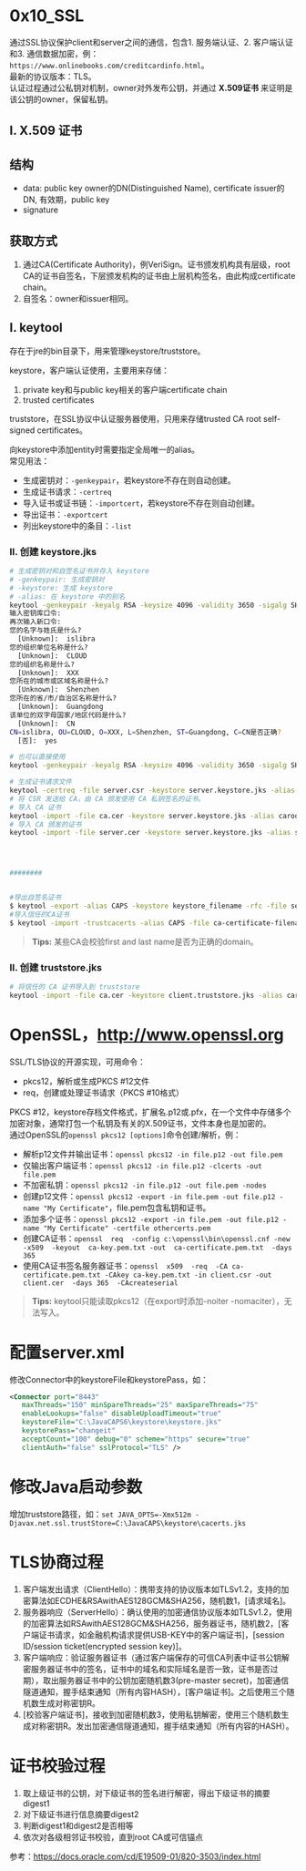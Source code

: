 # 0x10_SSL

通过SSL协议保护client和server之间的通信，包含1. 服务端认证、2. 客户端认证和3. 通信数据加密，例：`https://www.onlinebooks.com/creditcardinfo.html`。  
最新的协议版本：TLS。  
认证过程通过公私钥对机制，owner对外发布公钥，并通过 **X.509证书** 来证明是该公钥的owner，保留私钥。  

## I. X.509 证书

## 结构

- data: public key owner的DN(Distinguished Name), certificate issuer的DN, 有效期，public key  
- signature  

## 获取方式

1. 通过CA(Certificate Authority)，例VeriSign。证书颁发机构具有层级，root CA的证书自签名，下层颁发机构的证书由上层机构签名，由此构成certificate chain。  
1. 自签名：owner和issuer相同。  

## I. keytool

存在于jre的bin目录下，用来管理keystore/truststore。  

keystore，客户端认证使用，主要用来存储：  
1. private key和与public key相关的客户端certificate chain
1. trusted certificates

truststore，在SSL协议中认证服务器使用，只用来存储trusted CA root self-signed certificates。  

向keystore中添加entity时需要指定全局唯一的alias。  
常见用法：  
- 生成密钥对：`-genkeypair`，若keystore不存在则自动创建。  
- 生成证书请求：`-certreq`  
- 导入证书或证书链：`-importcert`，若keystore不存在则自动创建。  
- 导出证书：`-exportcert`  
- 列出keystore中的条目：`-list`

### II. 创建 keystore.jks

```sh hl_lines="28"
# 生成密钥对和自签名证书并存入 keystore
# -genkeypair: 生成密钥对
# -keystore: 生成 keystore
# -alias: 在 keystore 中的别名
keytool -genkeypair -keyalg RSA -keysize 4096 -validity 3650 -sigalg SHA256withRSA -keystore server.keystore.jks -alias server -ext SAN=DNS:{FQDN}
输入密钥库口令:
再次输入新口令:
您的名字与姓氏是什么?
  [Unknown]:  islibra
您的组织单位名称是什么?
  [Unknown]:  CLOUD
您的组织名称是什么?
  [Unknown]:  XXX
您所在的城市或区域名称是什么?
  [Unknown]:  Shenzhen
您所在的省/市/自治区名称是什么?
  [Unknown]:  Guangdong
该单位的双字母国家/地区代码是什么?
  [Unknown]:  CN
CN=islibra, OU=CLOUD, O=XXX, L=Shenzhen, ST=Guangdong, C=CN是否正确?
  [否]:  yes

# 也可以直接使用
keytool -genkeypair -keyalg RSA -keysize 4096 -validity 3650 -sigalg SHA256withRSA -keystore server.keystore.jks -alias server -dname "CN=OSC, OU=CLOUD, O=XXX, L=ShenZhen, ST=GuangDong, C=CN" -storepass 123456

# 生成证书请求文件
keytool -certreq -file server.csr -keystore server.keystore.jks -alias server
# 将 CSR 发送给 CA，由 CA 颁发使用 CA 私钥签名的证书。
# 导入 CA 证书
keytool -import -file ca.cer -keystore server.keystore.jks -alias caroot
# 导入 CA 颁发的证书
keytool -import -file server.cer -keystore server.keystore.jks -alias server




########


#导出自签名证书
$ keytool -export -alias CAPS -keystore keystore_filename -rfc -file self_signed_cert_filename
#导入信任的CA证书
$ keytool -import -trustcacerts -alias CAPS -file ca-certificate-filename -keystore keystore_filename
```

> **Tips:** 某些CA会校验first and last name是否为正确的domain。

### II. 创建 truststore.jks

```sh
# 将信任的 CA 证书导入到 truststore
keytool -import -file ca.cer -keystore client.truststore.jks -alias caroot
```


# OpenSSL，http://www.openssl.org

SSL/TLS协议的开源实现，可用命令：  
- pkcs12，解析或生成PKCS #12文件  
- req，创建或处理证书请求（PKCS #10格式）  

PKCS #12，keystore存档文件格式，扩展名.p12或.pfx，在一个文件中存储多个加密对象，通常打包一个私钥及有关的X.509证书，文件本身也是加密的。  
通过OpenSSL的`openssl pkcs12 [options]`命令创建/解析，例：  
- 解析p12文件并输出证书：`openssl pkcs12 -in file.p12 -out file.pem`  
- 仅输出客户端证书：`openssl pkcs12 -in file.p12 -clcerts -out file.pem`  
- 不加密私钥：`openssl pkcs12 -in file.p12 -out file.pem -nodes`  
- 创建p12文件：`openssl pkcs12 -export -in file.pem -out file.p12 -name "My Certificate"`，file.pem包含私钥和证书。  
- 添加多个证书：`openssl pkcs12 -export -in file.pem -out file.p12 -name "My Certificate" -certfile othercerts.pem`  
- 创建CA证书：`openssl  req  -config c:\openssl\bin\openssl.cnf -new  -x509  -keyout  ca-key.pem.txt -out  ca-certificate.pem.txt  -days  365`  
- 使用CA证书签名服务器证书：`openssl  x509  -req  -CA ca-certificate.pem.txt -CAkey ca-key.pem.txt -in client.csr -out client.cer  -days 365  -CAcreateserial`  

> **Tips:** keytool只能读取pkcs12（在export时添加-noiter -nomaciter），无法写入。

# 配置server.xml

修改Connector中的keystoreFile和keystorePass，如：

```xml
<Connector port="8443"
   maxThreads="150" minSpareThreads="25" maxSpareThreads="75"
   enableLookups="false" disableUploadTimeout="true"
   keystoreFile="C:\JavaCAPS6\keystore\keystore.jks"
   keystorePass="changeit"
   acceptCount="100" debug="0" scheme="https" secure="true"
   clientAuth="false" sslProtocol="TLS" />
```

# 修改Java启动参数

增加truststore路径，如：`set JAVA_OPTS=-Xmx512m -Djavax.net.ssl.trustStore=C:\JavaCAPS\keystore\cacerts.jks`

# TLS协商过程

1. 客户端发出请求（ClientHello）：携带支持的协议版本如TLSv1.2，支持的加密算法如ECDHE&RSAwithAES128GCM&SHA256，随机数1，[请求域名]。  
1. 服务器响应（ServerHello）：确认使用的加密通信协议版本如TLSv1.2，使用的加密算法如RSAwithAES128GCM&SHA256，服务器证书，随机数2，[客户端证书请求，如金融机构请求提供USB-KEY中的客户端证书]，[session ID/session ticket(encrypted session key)]。  
1. 客户端响应：验证服务器证书（通过客户端保存的可信CA列表中证书公钥解密服务器证书中的签名，证书中的域名和实际域名是否一致，证书是否过期），取出服务器证书中的公钥加密随机数3(pre-master secret)，加密通信隧道通知，握手结束通知（所有内容HASH），[客户端证书]。之后使用三个随机数生成对称密钥R。  
1. [校验客户端证书]，接收到加密随机数3，使用私钥解密，使用三个随机数生成对称密钥R。发出加密通信隧道通知，握手结束通知（所有内容的HASH）。

# 证书校验过程

1. 取上级证书的公钥，对下级证书的签名进行解密，得出下级证书的摘要digest1  
1. 对下级证书进行信息摘要digest2  
1. 判断digest1和digest2是否相等  
1. 依次对各级相邻证书校验，直到root CA或可信锚点  


参考：<https://docs.oracle.com/cd/E19509-01/820-3503/index.html>

